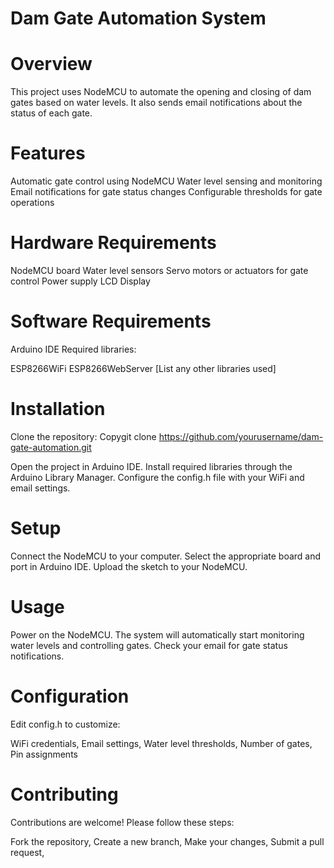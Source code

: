 # Dam Gate Automation System
# Overview
This project uses NodeMCU to automate the opening and closing of dam gates based on water levels. It also sends email notifications about the status of each gate.
# Features

Automatic gate control using NodeMCU
Water level sensing and monitoring
Email notifications for gate status changes
Configurable thresholds for gate operations

# Hardware Requirements

NodeMCU board
Water level sensors
Servo motors or actuators for gate control
Power supply
LCD Display

# Software Requirements

Arduino IDE
Required libraries:

ESP8266WiFi
ESP8266WebServer
[List any other libraries used]



# Installation

Clone the repository:
Copygit clone https://github.com/yourusername/dam-gate-automation.git

Open the project in Arduino IDE.
Install required libraries through the Arduino Library Manager.
Configure the config.h file with your WiFi and email settings.

# Setup

Connect the NodeMCU to your computer.
Select the appropriate board and port in Arduino IDE.
Upload the sketch to your NodeMCU.

# Usage

Power on the NodeMCU.
The system will automatically start monitoring water levels and controlling gates.
Check your email for gate status notifications.

# Configuration
Edit config.h to customize:

WiFi credentials,
Email settings,
Water level thresholds,
Number of gates,
Pin assignments

# Contributing
Contributions are welcome! Please follow these steps:

Fork the repository,
Create a new branch,
Make your changes,
Submit a pull request,
